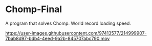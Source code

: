 # Chomp-Final

A program that solves Chomp. World record loading speed.

https://user-images.githubusercontent.com/97413577/214999907-7bab8d97-bdb4-4eed-9a2b-845707abc790.mov

